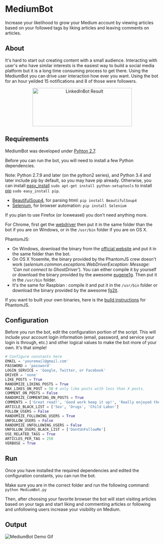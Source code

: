 # MediumBot
Increase your likelihood to grow your Medium account by viewing articles based on your followed tags by liking articles and leaving comments on articles.

## About
It's hard to start out creating content with a small audience. Interacting with user's who have similar interests is the easiest way to build a social media platform but it is a long time consuming process to get there. Using the MediumBot you can drive user interaction how ever you want. Using the bot for an hour yeilded 15 notifications and 8 of those were followers.
<p align="center">
  <img src="https://image.ibb.co/h2G9wQ/medium_Bot_Results.png" alt="LinkedInBot Result" width="325" height="125">
</p>

## Requirements
MediumBot was developed under [Pyhton 2.7](https://www.python.org/downloads).

Before you can run the bot, you will need to install a few Python dependencies.

Note: Python 2.7.9 and later (on the python2 series), and Python 3.4 and later include pip by default, so you may have pip already. Otherwise, you can install [easy_install](https://pythonhosted.org/setuptools/easy_install.html) `sudo apt-get install python-setuptools` to install [pip](https://pypi.python.org/pypi/pip) `sudo easy_install pip`.

- [BeautifulSoup4](https://pypi.python.org/pypi/beautifulsoup4), for parsing html: `pip install BeautifulSoup4`
- [Selenium](http://www.seleniumhq.org/), for browser automation: `pip install Selenium`

If you plan to use Firefox (or Iceweasel) you don't need anything more.

For Chrome, first get the [webdriver](https://sites.google.com/a/chromium.org/chromedriver/downloads) then put it in the same folder than the bot if you are on Windows, or in the `/usr/bin` folder if you are on OS X.

PhantomJS:
- On Windows, download the binary from the [official website](http://phantomjs.org) and put it in the same folder than the bot.
- On OS X Yosemite, the binary provided by the PhantomJS crew doesn't work (*selenium.common.exceptions.WebDriverException: Message: 'Can not connect to GhostDriver'*). You can either compile it by yourself or download the binary provided by the awesome [eugene1g](https://github.com/eugene1g/phantomjs/releases). Then put it in the `/usr/bin` folder.
- It's the same for Raspbian : compile it and put it in the `/usr/bin` folder or download the binary provided by the awesome [fg2it](https://github.com/fg2it/phantomjs-on-raspberry/tree/master/rpi-2-3/wheezy-jessie/v2.1.1).

If you want to built your own binaries, here is the [build instructions](http://phantomjs.org/build.html) for PhantomJS.

## Configuration
Before you run the bot, edit the configuration portion of the script. This will include your account login information (email, password, and service your login is through, etc.) and other logical values to make the bot more of your own. It's that simple!

```python
# Configure constants here
EMAIL = 'youremail@gmail.com'
PASSWORD = 'password'
LOGIN_SERVICE = 'Google, Twitter, or Facebook'
DRIVER = 'none'
LIKE_POSTS = True
RANDOMIZE_LIKING_POSTS = True
MAX_LIKES_ON_POST = 50 # only like posts with less than X posts.
COMMENT_ON_POSTS = False
RANDOMIZE_COMMENTING_ON_POSTS = True
COMMENTS = ['Great read!', 'Good work keep it up!', 'Really enjoyed the content!', 'Very interesting!']
ARTICLE_BLACK_LIST = ['Sex', 'Drugs', 'Child Labor']
FOLLOW_USERS = False
RANDOMIZE_FOLLOWING_USERS = True
UNFOLLOW_USERS = False
RANDOMIZE_UNFOLLOWING_USERS = False
UNFOLLOW_USERS_BLACK_LIST = ['DontUnFollowMe']
USE_RELATED_TAGS = True
ARTICLES_PER_TAG = 250
VERBOSE = True
```

## Run
Once you have installed the required dependencies and edited the configuration constants, you can run the bot.

Make sure you are in the correct folder and run the following command: `python MediumBot.py`

Then, after choosing your favorite browser the bot will start visiting articles based on your tags and start liking and commenting articles or following and unfollowing users increase your visibility on Medium.

## Output
![MediumBot Demo Gif](http://g.recordit.co/j7gsUZQOJG.gif)

